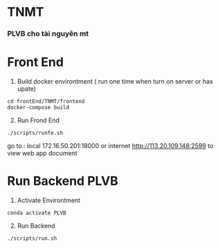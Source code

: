 # TNMT
### PLVB cho tài nguyên mt

# Front End
1. Build docker environtment  ( run one time when turn on server or has upate)

```
cd frontEnd/TNMT/frontend
docker-compose build
```

2. Run Frond End

```
./scripts/runfe.sh
```

go to : local 172.16.50.201:18000 or internet http://113.20.109.148:2599  to view web app document

# Run Backend PLVB
 
1. Activate Environtment

```
conda activate PLVB
```

2. Run Backend

```
./scripts/run.sh
```